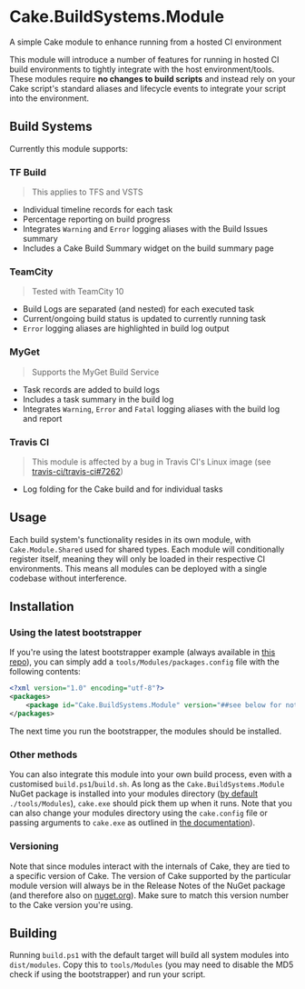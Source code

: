 # Cake.BuildSystems.Module

A simple Cake module to enhance running from a hosted CI environment

This module will introduce a number of features for running in hosted CI build environments to tightly integrate with the host environment/tools. These modules require **no changes to build scripts** and instead rely on your Cake script's standard aliases and lifecycle events to integrate your script into the environment.

## Build Systems

Currently this module supports:

### TF Build

> This applies to TFS and VSTS

- Individual timeline records for each task
- Percentage reporting on build progress
- Integrates `Warning` and `Error` logging aliases with the Build Issues summary
- Includes a Cake Build Summary widget on the build summary page

### TeamCity

> Tested with TeamCity 10

- Build Logs are separated (and nested) for each executed task
- Current/ongoing build status is updated to currently running task
- `Error` logging aliases are highlighted in build log output

### MyGet

> Supports the MyGet Build Service

- Task records are added to build logs
- Includes a task summary in the build log
- Integrates `Warning`, `Error` and `Fatal` logging aliases with the build log and report 

### Travis CI

> This module is affected by a bug in Travis CI's Linux image (see [travis-ci/travis-ci#7262](https://github.com/travis-ci/travis-ci/issues/7262))

- Log folding for the Cake build and for individual tasks

## Usage

Each build system's functionality resides in its own module, with `Cake.Module.Shared` used for shared types. Each module will conditionally register itself, meaning they will only be loaded in their respective CI environments. This means all modules can be deployed with a single codebase without interference.

## Installation

### Using the latest bootstrapper

If you're using the latest bootstrapper example (always available in [this repo](https://github.com/cake-build/resources)), you can simply add a `tools/Modules/packages.config` file with the following contents:

```xml
<?xml version="1.0" encoding="utf-8"?>
<packages>
    <package id="Cake.BuildSystems.Module" version="##see below for note on versioning##" />
</packages>
```

The next time you run the bootstrapper, the modules should be installed.

### Other methods

You can also integrate this module into your own build process, even with a customised `build.ps1`/`build.sh`. As long as the `Cake.BuildSystems.Module` NuGet package is installed into your modules directory ([by default](http://cakebuild.net/docs/fundamentals/default-configuration-values) `./tools/Modules`), `cake.exe` should pick them up when it runs. Note that you can also change your modules directory using the `cake.config` file or passing arguments to `cake.exe` as outlined in [the documentation](http://cakebuild.net/docs/fundamentals/configuration)).

### Versioning

Note that since modules interact with the internals of Cake, they are tied to a specific version of Cake. The version of Cake supported by the particular module version will always be in the Release Notes of the NuGet package (and therefore also on [nuget.org](https://nuget.org/packages/Cake.BuildSystems.Module/)). Make sure to match this version number to the Cake version you're using.

## Building

Running `build.ps1` with the default target will build all system modules into `dist/modules`. Copy this to `tools/Modules` (you may need to  disable the MD5 check if using the bootstrapper) and run your script.